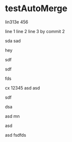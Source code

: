 # testAutoMerge


lin313e
456

line 1
line 2
line 3 by commit 2

sda
sad

hey


sdf

sdf


fds

cx
12345
asd
asd

sdf

dsa

asd
mn

asd


asd
fsdfds
